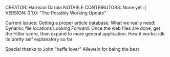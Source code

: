 CREATOR: Harrison Darbin
NOTABLE CONTRIBUTORS: None yet :(
VERSION: 0.1.0: "The Possibly Working Update"

Current issues: Getting a proper article database.
What we really need: Dynamic file locations
Looking Forward: Once the web files are done, get the Hitler score, then expand to more general application.
How it works: idk its pretty self explanatory so far

Special thanks to John "heffe lover" Allewein for being the best
